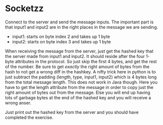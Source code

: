 # Socketzz
Connect to the server and send the message inputs. The important part is that
input1 and input2 are in the right places in the message we are sending. 

- input1: starts on byte index 2 and takes up 1 byte
- input2: starts on byte index 3 and takes up 1 byte

When receiving the message from the server, just get the hashed key that the
server made from input1 and input2. It should reside after the four 1-byte
attributes in the protocol. So just skip the first 4 bytes, and get the rest of
the number. Be sure to get *exactly* the right amount of bytes from the hash to 
not get a wrong diff in the hashkey. A nifty trick here in python is to just 
subtract the padding (length, type, input1, input2) which is 4 bytes long from 
the total message length. This does not work in Java though. Here you have to 
get the length attribute from the message in order to copy just the right 
amount of bytes out from the message. Else you will end up having lots of 
garbage bytes at the end of the hashed key and you will receive a wrong anser.

Just print out the hashed key from the server and you should have completed the
exercise.
